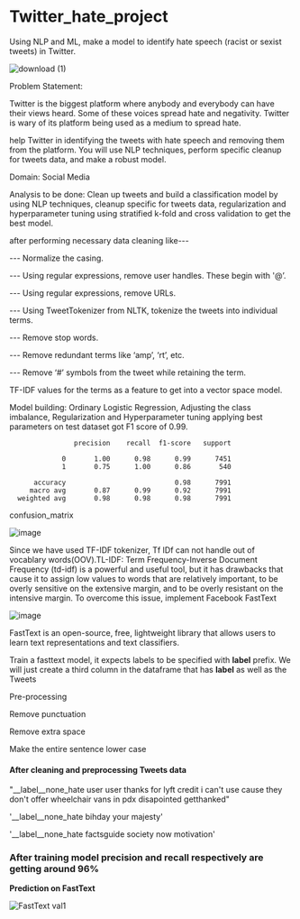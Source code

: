 # Twitter_hate_project

Using NLP and ML, make a model to identify hate speech (racist or sexist tweets) in Twitter.

![download (1)](https://user-images.githubusercontent.com/94167271/189394381-23b1e157-81ae-453d-b9d4-b41212975d8c.png)

Problem Statement: 

Twitter is the biggest platform where anybody and everybody can have their views heard. Some of these voices spread hate and negativity. Twitter is wary of its platform being used as a medium  to spread hate. 

help Twitter in identifying the tweets with hate speech and removing them from the platform. You will use NLP techniques, perform specific cleanup for tweets data, and make a robust model.

Domain: Social Media

Analysis to be done: Clean up tweets and build a classification model by using NLP techniques, cleanup specific for tweets data, regularization and hyperparameter tuning using stratified k-fold and cross validation to get the best model.


after performing necessary data cleaning like---

--- Normalize the casing.

--- Using regular expressions, remove user handles. These begin with '@’.

--- Using regular expressions, remove URLs.

--- Using TweetTokenizer from NLTK, tokenize the tweets into individual terms.

--- Remove stop words.

--- Remove redundant terms like ‘amp’, ‘rt’, etc.

--- Remove ‘#’ symbols from the tweet while retaining the term.

TF-IDF values for the terms as a feature to get into a vector space model.

Model building: Ordinary Logistic Regression, Adjusting the class imbalance, Regularization and Hyperparameter tuning applying best parameters on test dataset got F1 score of 0.99.


                    precision    recall  f1-score   support

                 0       1.00      0.98      0.99      7451
                 1       0.75      1.00      0.86       540

          accuracy                           0.98      7991
         macro avg       0.87      0.99      0.92      7991
      weighted avg       0.98      0.98      0.98      7991



confusion_matrix

![image](https://user-images.githubusercontent.com/94167271/189967508-5a85797c-29ac-4afd-ad93-861c19f79878.png)

Since we have used TF-IDF tokenizer, Tf IDf can not handle out of vocablary words(OOV).TL-IDF: Term Frequency-Inverse Document Frequency (td-idf) is a powerful and useful tool, but it has drawbacks that cause it to assign low values to words that are relatively important, to be overly sensitive on the extensive margin, and to be overly resistant on the intensive margin. To overcome this issue, implement Facebook FastText 

![image](https://user-images.githubusercontent.com/94167271/210103669-08c4ffbd-4562-47c6-b0c9-18b05861c0f1.png)




FastText is an open-source, free, lightweight library that allows users to learn text representations and text classifiers.

Train a fasttext model, it expects labels to be specified with __label__ prefix. We will just create a third column in the dataframe that has __label__ as well as the Tweets

 
Pre-processing

  Remove punctuation
  
  Remove extra space
  
  Make the entire sentence lower case 
  
#### After cleaning and preprocessing Tweets data
  
"__label__none_hate user user thanks for lyft credit i can't use cause they don't offer wheelchair vans in pdx disapointed getthanked"

'__label__none_hate bihday your majesty'

'__label__none_hate factsguide society now motivation'

### After training model  precision and recall respectively are getting around 96%

****Prediction on FastText****

![FastText val1](https://user-images.githubusercontent.com/94167271/210106374-611ba325-086a-4a07-815b-5e5630bde18a.png)



 
 
 

